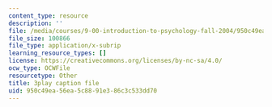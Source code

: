 ```yaml
---
content_type: resource
description: ''
file: /media/courses/9-00-introduction-to-psychology-fall-2004/950c49ea56ea5c8891e386c3c533dd70_10489.vtt
file_size: 100866
file_type: application/x-subrip
learning_resource_types: []
license: https://creativecommons.org/licenses/by-nc-sa/4.0/
ocw_type: OCWFile
resourcetype: Other
title: 3play caption file
uid: 950c49ea-56ea-5c88-91e3-86c3c533dd70
---
```

